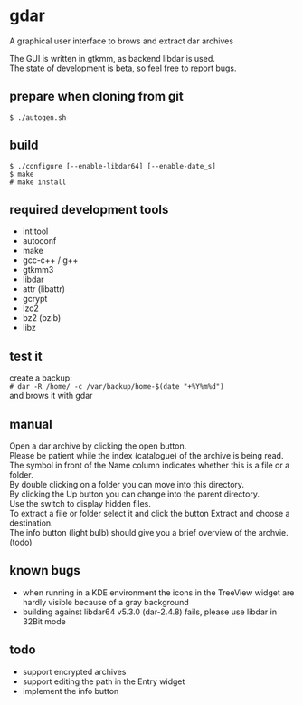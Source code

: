 gdar 
====

A graphical user interface to brows and extract dar archives

The GUI is written in gtkmm, as backend libdar is used. <br>
The state of development is beta, so feel free to report bugs.

prepare when cloning from git
-----------------------------
`$ ./autogen.sh`

build
-----
```
$ ./configure [--enable-libdar64] [--enable-date_s]
$ make
# make install
```

required development tools
--------------------------
* intltool
* autoconf
* make
* gcc-c++ / g++
* gtkmm3
* libdar
* attr  (libattr)
* gcrypt
* lzo2
* bz2 (bzib)
* libz

test it
-------
create a backup: <br>
`# dar -R /home/ -c /var/backup/home-$(date "+%Y%m%d")` <br>
and brows it with gdar

manual
------
Open a dar archive by clicking the open button. <br>
Please be patient while the index (catalogue) of the archive is being read. <br>
The symbol in front of the Name column indicates whether this is a file or a folder. <br>
By double clicking on a folder you can move into this directory. <br>
By clicking the Up button you can change into the parent directory. <br>
Use the switch to display hidden files. <br>
To extract a file or folder select it and click the button Extract and choose a destination. <br>
The info button (light bulb) should give you a brief overview of the archvie. (todo)

known bugs
----------
* when running in a KDE environment the icons in the TreeView widget are hardly visible because of a gray background
* building against libdar64 v5.3.0 (dar-2.4.8) fails, please use libdar in 32Bit mode

todo
----
* support encrypted archives
* support editing the path in the Entry widget
* implement the info button

